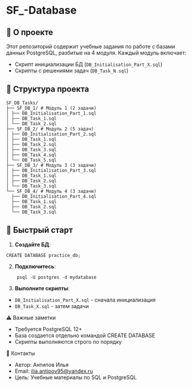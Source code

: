 # SF_-Database

## 📌 О проекте

Этот репозиторий содержит учебные задания по работе с базами данных PostgreSQL, разбитые на 4 модуля. Каждый модуль включает:
- Скрипт инициализации БД (`DB_Initialisation_Part_X.sql`)
- Скрипты с решениями задач (`DB_Task_N.sql`)


## 📂 Структура проекта
```
SF_DB_Tasks/
├── SF_DB_1/ # Модуль 1 (2 задачи)
│ ├── DB_Initialisation_Part_1.sql
│ ├── DB_Task_1.sql
│ └── DB_Task_2.sql
├── SF_DB_2/ # Модуль 2 (5 задач)
│ ├── DB_Initialisation_Part_2.sql
│ ├── DB_Task_1.sql
│ ├── DB_Task_2.sql
│ ├── DB_Task_3.sql
│ ├── DB_Task_4.sql
│ └── DB_Task_5.sql
├── SF_DB_3/ # Модуль 3 (3 задачи)
│ ├── DB_Initialisation_Part_3.sql
│ ├── DB_Task_1.sql
│ ├── DB_Task_2.sql
│ └── DB_Task_3.sql
└── SF_DB_4/ # Модуль 4 (3 задачи)
  ├── DB_Initialisation_Part_4.sql
  ├── DB_Task_1.sql
  ├── DB_Task_2.sql
  └── DB_Task_3.sql
```

## 🚀 Быстрый старт

1. **Создайте БД**:
```
CREATE DATABASE practice_db;
```
2. **Подключитесь**:
```
    psql -U postgres -d mydatabase
```
3. **Выполните скрипты**:
 - `DB_Initialisation_Part_X.sql`  - сначала инициализация
 - `DB_Task_X.sql`                 - затем задачи

⚠️ Важные заметки

 - Требуется PostgreSQL 12+
 - База создается отдельно командой CREATE DATABASE
 - Скрипты выполняются строго по порядку


📧 Контакты

 - Автор: Антипов Илья
 - Email: ilia.antipov95@yandex.ru
 - Цель: Учебные материалы по SQL и PostgreSQL
